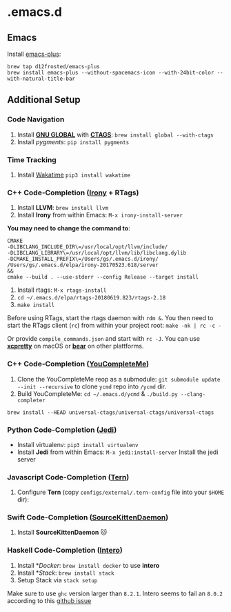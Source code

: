 # .emacs.d

## Emacs
Install [emacs-plus](https://github.com/d12frosted/homebrew-emacs-plus):

```
brew tap d12frosted/emacs-plus
brew install emacs-plus --without-spacemacs-icon --with-24bit-color --with-natural-title-bar
```

## Additional Setup
### Code Navigation
1. Install [**GNU GLOBAL**](https://www.gnu.org/software/global/) with [**CTAGS**](https://github.com/universal-ctags/ctags): `brew install global --with-ctags`
2. Install *pygments*: `pip install pygments`



### Time Tracking
1. Install [Wakatime](https://wakatime.com/) `pip3 install wakatime`



### C++ Code-Completion ([Irony](https://github.com/Sarcasm/irony-mode) + RTags)
1. Install **LLVM**: `brew install llvm`
2. Install **Irony** from within Emacs: `M-x irony-install-server`

**You may need to change the command to**:
```
CMAKE
-DLIBCLANG_INCLUDE_DIR\=/usr/local/opt/llvm/include/
-DLIBCLANG_LIBRARY\=/usr/local/opt/llvm/lib/libclang.dylib
-DCMAKE_INSTALL_PREFIX\=/Users/gs/.emacs.d/irony/
/Users/gs/.emacs.d/elpa/irony-20170523.618/server
&&
cmake --build . --use-stderr --config Release --target install
```

1. Install rtags: `M-x rtags-install`
2. `cd ~/.emacs.d/elpa/rtags-20180619.823/rtags-2.18`
3. `make install`

Before using RTags, start the rtags daemon with `rdm &`. You then need to start
the RTags client (`rc`) from within your project root:
`make -nk | rc -c -`

Or provide `compile_commands.json` and start with `rc -J`.
You can use [**xcpretty**](https://github.com/supermarin/xcpretty) on macOS or
[**bear**](https://github.com/rizsotto/Bear) on other plattforms.


### C++ Code-Completion ([YouCompleteMe](https://github.com/Valloric/YouCompleteMe))
1. Clone the YouCompleteMe reop as a submodule: `git submodule update --init --recursive` to clone `ycmd` repo into `/ycmd` dir.
2. Build YouCompleteMe: `cd ~/.emacs.d/ycmd` & `./build.py --clang-completer`
```
brew install --HEAD universal-ctags/universal-ctags/universal-ctags
```



### Python Code-Completion ([Jedi](https://github.com/tkf/emacs-jedi))
- Install virtualenv: `pip3 install virtualenv`
- Install **Jedi** from within Emacs: `M-x jedi:install-server` Install the jedi server



### Javascript Code-Completion ([Tern](https://github.com/ternjs/tern))
1. Configure **Tern** (copy `configs/external/.tern-config` file into your `$HOME` dir):



### Swift Code-Completion ([SourceKittenDaemon](https://github.com/terhechte/SourceKittenDaemon/releases/))
1. Install **SourceKittenDaemon** :cat:



### Haskell Code-Completion ([Intero](https://github.com/commercialhaskell/intero))
1. Install **Docker*: `brew install docker` to use **intero**
2. Install **Stack*: `brew install stack`
3. Setup Stack via `stack setup`

Make sure to use `ghc` version larger than `8.2.1`. Intero seems to fail an `8.0.2`
according to this [github issue](https://github.com/commercialhaskell/intero/issues/428)



